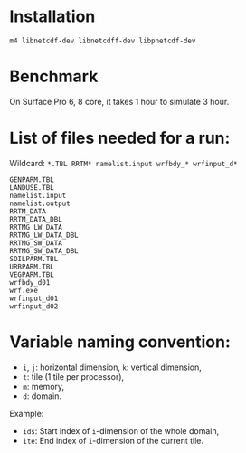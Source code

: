 # Installation

`m4 libnetcdf-dev libnetcdff-dev libpnetcdf-dev`

# Benchmark

On Surface Pro 6, 8 core, it takes 1 hour to simulate 3 hour.

# List of files needed for a run:

Wildcard: `*.TBL RRTM* namelist.input wrfbdy_* wrfinput_d*`

```
GENPARM.TBL
LANDUSE.TBL
namelist.input
namelist.output
RRTM_DATA
RRTM_DATA_DBL
RRTMG_LW_DATA
RRTMG_LW_DATA_DBL
RRTMG_SW_DATA
RRTMG_SW_DATA_DBL
SOILPARM.TBL
URBPARM.TBL
VEGPARM.TBL
wrfbdy_d01
wrf.exe
wrfinput_d01
wrfinput_d02
```

# Variable naming convention:

- `i`, `j`: horizontal dimension, `k`: vertical dimension,
- `t`: tile (1 tile per processor),
- `m`: memory,
- `d`: domain.

Example:
- `ids`: Start index of `i`-dimension of the whole domain,
- `ite`: End index of `i`-dimension of the current tile.

